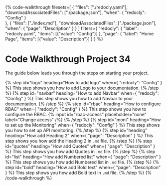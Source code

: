 {% code-walkthrough
  filesets=[
    {
      "files": ["./redocly.yaml"],
      "downloadAssociatedFiles": ["./package.json"],
     "when": {
        "redocly": "Config"
      }  
   },
   {
      "files": ["./index.md"],
      "downloadAssociatedFiles": ["./package.json"],
      "when": {
        "page": "Description"
      } 
   }
  ]
  filters={
    "redocly": {
      "label": "redocly.yaml",
      "items": [{"value": "Config"}]
    },
    "page": {
      "label": "Home Page",
      "items": [{"value": "Description"}]
    }
  }
%}
  # Code Walkthrough Project 34

  The guide below leads you through the steps on starting your project.

  {% step id="logo" heading="How to add logo" when={ "redocly": "Config" }  %}
    This step shows you how to add Logo to your documentation.
  {% /step %}
  {% step id="navbar" heading="How to add Navbar" when={ "redocly": "Config" }  %}
    This step shows you how to add Navbar to your documentation.
  {% /step %}
    {% step id="rbac" heading="How to configure RBAC" when={ "redocly": "Config" }  %}
    This step shows you how to configure the RBAC.
    {% input id="rbac-access" placeholder="none" label="Change access" /%}
  {% /step %}
    {% step id="moni" heading="How to set up the Monitoring" when={ "redocly": "Config" }  %}
    This step shows you how to set up API monitoring.
  {% /step %}
   {% step id="heading" heading="How add Heading 2" when={ "page": "Description" }  %}
    This step shows you how add the Heading 2 in `.md` file.
  {% /step %}
  {% step id="quotes" heading="How add Quotes" when={ "page": "Description" }  %}
    This step shows you how add Quotes in `.md` file.
  {% /step %}
  {% step id="list" heading="How add Numbered list" when={ "page": "Description" }  %}
    This step shows you how add Numbered list in `.md` file.
  {% /step %}
  {% step id="bold" heading="How add Bold text" when={ "page": "Description" }  %}
    This step shows you how add Bold text in `.md` file.
  {% /step %}
{% /code-walkthrough %}